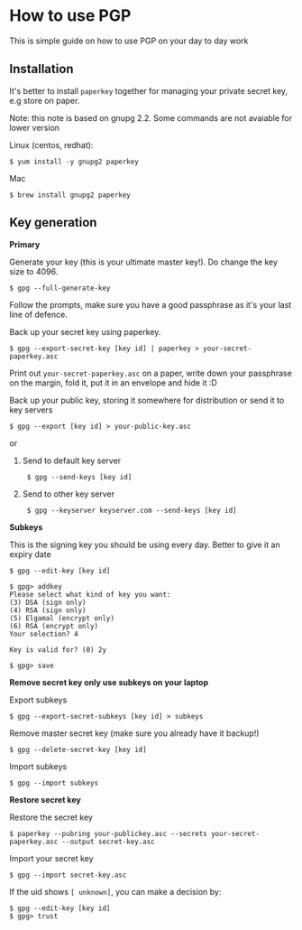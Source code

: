 How to use PGP
===
This is simple guide on how to use PGP on your day to day work

Installation
---
It's better to install `paperkey` together for managing your private secret key, e.g store on paper.

Note: this note is based on gnupg 2.2. Some commands are not avaiable for lower version

Linux (centos, redhat):
    
    $ yum install -y gnupg2 paperkey

Mac 

    $ brew install gnupg2 paperkey


Key generation
---

**Primary**

Generate your key (this is your ultimate master key!). Do change the key size to 4096.

    $ gpg --full-generate-key

Follow the prompts, make sure you have a good passphrase as it's your last line of defence.

Back up your secret key using paperkey. 

    $ gpg --export-secret-key [key id] | paperkey > your-secret-paperkey.asc

Print out `your-secret-paperkey.asc` on a paper, write down your passphrase on the margin, fold it, put it in
an envelope and hide it :D

Back up your public key, storing it somewhere for distribution or send it to key servers

    $ gpg --export [key id] > your-public-key.asc

or
1. Send to default key server
  
        $ gpg --send-keys [key id]

2. Send to other key server

        $ gpg --keyserver keyserver.com --send-keys [key id]

**Subkeys**

This is the signing key you should be using every day. Better to give it an expiry date

    $ gpg --edit-key [key id]

    $ gpg> addkey
    Please select what kind of key you want:
    (3) DSA (sign only)
    (4) RSA (sign only)
    (5) Elgamal (encrypt only)
    (6) RSA (encrypt only)
    Your selection? 4

    Key is valid for? (0) 2y

    $ gpg> save

**Remove secret key only use subkeys on your laptop**

Export subkeys

    $ gpg --export-secret-subkeys [key id] > subkeys

Remove master secret key (make sure you already have it backup!)

    $ gpg --delete-secret-key [key id]

Import subkeys

    $ gpg --import subkeys

**Restore secret key**

Restore the secret key

    $ paperkey --pubring your-publickey.asc --secrets your-secret-paperkey.asc --output secret-key.asc

Import your secret key

    $ gpg --import secret-key.asc

If the uid shows `[ unknown]`, you can make a decision by:

    $ gpg --edit-key [key id]
    $ gpg> trust

